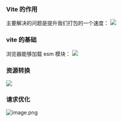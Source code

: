 ### Vite 的作用
主要解决的问题是提升我们打包的一个速度：
![](https://upload-images.jianshu.io/upload_images/4328038-117100125d3ba691.png?imageMogr2/auto-orient/strip%7CimageView2/2/w/1240)

### vite 的基础
浏览器能够加载 esm 模块：
![](https://upload-images.jianshu.io/upload_images/4328038-c98de0beda8b2409.png?imageMogr2/auto-orient/strip%7CimageView2/2/w/1240)

### 资源转换
![](https://upload-images.jianshu.io/upload_images/4328038-12af3423c053b569.png?imageMogr2/auto-orient/strip%7CimageView2/2/w/1240)

### 请求优化
![image.png](https://upload-images.jianshu.io/upload_images/4328038-fd12742b0f28cda1.png?imageMogr2/auto-orient/strip%7CimageView2/2/w/1240)
